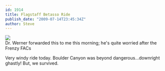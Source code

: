 ```yaml
---
id: 1914
title: Flagstaff Betasso Ride
publish_date: "2009-07-14T23:45:34Z"
author: Steve
---
```

![](http://www.flagstafffrenzy.org/wp-content/uploads/2009/07/fat-cat-with-beer-and-tv.jpg)  
Dr. Werner forwarded this to me this morning; he's quite worried after the Frenzy FACs

Very windy ride today. Boulder Canyon was beyond dangerous...downright ghastly! But, we survived.
